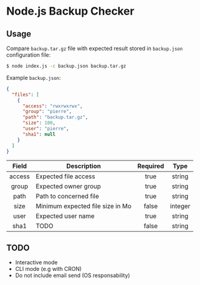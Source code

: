 # Node.js Backup Checker

## Usage

Compare `backup.tar.gz` file with expected result stored in `backup.json` configuration file:

```bash
$ node index.js -c backup.json backup.tar.gz
```

Example `backup.json`:

```json
{
  "files": [
    {
      "access": "rwxrwxrwx",
      "group": "pierre",       
      "path": "backup.tar.gz",
      "size": 100,
      "user": "pierre",
      "sha1": null
    }
  ]
}
```

| Field  | Description                      | Required | Type    |
| :----: | -------------------------------- | :------: | :-----: |
| access | Expected file access             | true     | string  |
| group  | Expected owner group             | true     | string  |
| path   | Path to concerned file           | true     | string  |
| size   | Minimum expected file size in Mo | false    | integer |
| user   | Expected user name               | true     | string  |
| sha1   | TODO                             | false    | string  |

## TODO

* Interactive mode
* CLI mode (e.g with CRON)
* Do not include email send (OS responsability)
